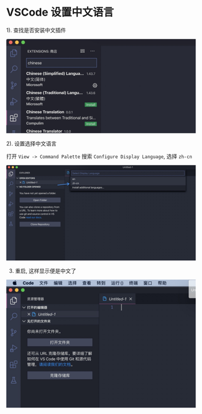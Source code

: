 # VSCode 设置中文语言

1). 查找是否安装中文插件

![-w609](./media/15842826683343/15842827397983.jpg)

2). 设置选择中文语言

打开 `View -> Command Palette` 搜索 `Configure Display Language`, 选择 `zh-cn`

![-w985](./media/15842826683343/15842829182220.jpg)

3) 重启, 这样显示便是中文了

![-w620](./media/15842826683343/15842829618603.jpg)


